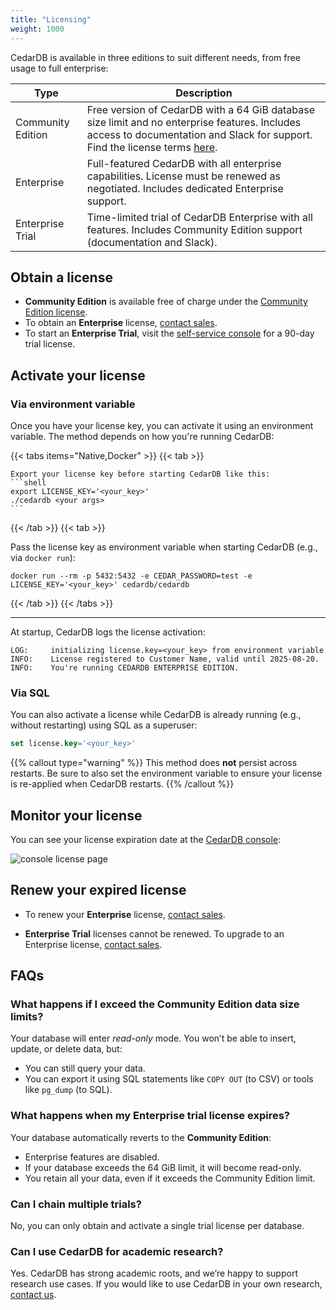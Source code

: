 ```yaml
---
title: "Licensing"
weight: 1000
---
```


CedarDB is available in three editions to suit different needs, from free usage to full enterprise:

| Type              | Description                                                                                                                                 |
|-------------------|---------------------------------------------------------------------------------------------------------------------------------------------|
| Community Edition | Free version of CedarDB with a 64 GiB database size limit and no enterprise features. Includes access to documentation and Slack for support. Find the license terms [here](https://cedardb.com/legal/agreements/community_tcs.pdf).   |
| Enterprise        | Full-featured CedarDB with all enterprise capabilities. License must be renewed as negotiated. Includes dedicated Enterprise support.                    |
| Enterprise Trial  | Time-limited trial of CedarDB Enterprise with all features. Includes Community Edition support (documentation and Slack).                                    |


## Obtain a license

- **Community Edition** is available free of charge under the [Community Edition license](https://cedardb.com/legal/agreements/community_tcs.pdf).
- To obtain an **Enterprise** license, [contact sales](mailto:sales@cedardb.com).
- To start an **Enterprise Trial**, visit the [self-service console](https://console.cedardb.com) for a 90-day trial license.

## Activate your license

### Via environment variable

Once you have your license key, you can activate it using an environment variable.
The method depends on how you're running CedarDB:

{{< tabs items="Native,Docker" >}}
  {{< tab >}} 

    Export your license key before starting CedarDB like this:
    ```shell
    export LICENSE_KEY='<your_key>'
    ./cedardb <your args>
    ```
  {{< /tab >}}
  {{< tab >}}

Pass the license key as environment variable when starting CedarDB (e.g., via `docker run`):
```Shell
docker run --rm -p 5432:5432 -e CEDAR_PASSWORD=test -e LICENSE_KEY='<your_key>' cedardb/cedardb
```
  {{< /tab >}}
{{< /tabs >}}

---

At startup, CedarDB logs the license activation:

```
LOG:     initializing license.key=<your_key> from environment variable
INFO:    License registered to Customer Name, valid until 2025-08-20.
INFO:    You're running CEDARDB ENTERPRISE EDITION.
```

### Via SQL
You can also activate a license while CedarDB is already running (e.g., without restarting) using SQL as a superuser:

```sql
set license.key='<your_key>'
```

{{% callout type="warning" %}}
This method does **not** persist across restarts.
Be sure to also set the environment variable to ensure your license is re-applied when CedarDB restarts.
{{% /callout %}}


## Monitor your license

You can see your license expiration date at the [CedarDB console](https://console.cedardb.com):

![console license page](/images/license.png)


## Renew your expired license

- To renew your **Enterprise** license, [contact sales](mailto:sales@cedardb.com).

- **Enterprise Trial** licenses cannot be renewed. To upgrade to an Enterprise license, [contact sales](mailto:sales@cedardb.com).

## FAQs

### What happens if I exceed the Community Edition data size limits?
Your database will enter *read-only* mode. You won’t be able to insert, update, or delete data, but:

- You can still query your data.
- You can export it using SQL statements like `COPY OUT` (to CSV) or tools like `pg_dump` (to SQL). 


### What happens when my Enterprise trial license expires?
Your database automatically reverts to the **Community Edition**:

- Enterprise features are disabled.
- If your database exceeds the 64 GiB limit, it will become read-only.
- You retain all your data, even if it exceeds the Community Edition limit.


### Can I chain multiple trials?

No, you can only obtain and activate a single trial license per database.

### Can I use CedarDB for academic research?

Yes. CedarDB has strong academic roots, and we’re happy to support research use cases.
If you would like to use CedarDB in your own research, [contact us](mailto:contact@cedardb.com).
